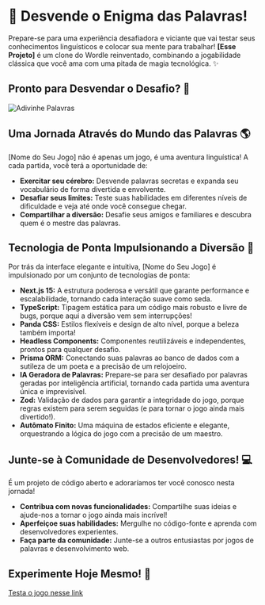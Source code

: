# 🧠 Desvende o Enigma das Palavras! 

Prepare-se para uma experiência desafiadora e viciante que vai testar seus conhecimentos linguísticos e colocar sua mente para trabalhar! **[Esse Projeto]** é um clone do Wordle reinventado, combinando a jogabilidade clássica que você ama com uma pitada de magia tecnológica. ✨

## Pronto para Desvendar o Desafio? 🤔

![Adivinhe Palavras](https://ik.imagekit.io/91phxemhf/Captura%20de%20tela%202024-10-23%20174216.png?updatedAt=1729716154471)

## Uma Jornada Através do Mundo das Palavras 🌎

[Nome do Seu Jogo] não é apenas um jogo, é uma aventura linguística! A cada partida, você terá a oportunidade de:

* **Exercitar seu cérebro:** Desvende palavras secretas e expanda seu vocabulário de forma divertida e envolvente.
* **Desafiar seus limites:**  Teste suas habilidades em diferentes níveis de dificuldade e veja até onde você consegue chegar.
* **Compartilhar a diversão:** Desafie seus amigos e familiares e descubra quem é o mestre das palavras.

## Tecnologia de Ponta Impulsionando a Diversão 🚀

Por trás da interface elegante e intuitiva, [Nome do Seu Jogo] é impulsionado por um conjunto de tecnologias de ponta:

* **Next.js 15:**  A estrutura poderosa e versátil que garante performance e escalabilidade, tornando cada interação suave como seda.
* **TypeScript:** Tipagem estática para um código mais robusto e livre de bugs, porque aqui a diversão vem sem interrupções! 
* **Panda CSS:** Estilos flexíveis e design de alto nível, porque a beleza também importa!
* **Headless Components:**  Componentes reutilizáveis e independentes, prontos para qualquer desafio.
* **Prisma ORM:** Conectando suas palavras ao banco de dados com a sutileza de um poeta e a precisão de um relojoeiro.
* **IA Geradora de Palavras:** Prepare-se para ser desafiado por palavras geradas por inteligência artificial, tornando cada partida uma aventura única e imprevisível.
* **Zod:** Validação de dados para garantir a integridade do jogo, porque regras existem para serem seguidas (e para tornar o jogo ainda mais divertido!).
* **Autômato Finito:** Uma máquina de estados eficiente e elegante, orquestrando a lógica do jogo com a precisão de um maestro.

## Junte-se à Comunidade de Desenvolvedores! 💻

É um projeto de código aberto e adoraríamos ter você conosco nesta jornada! 

* **Contribua com novas funcionalidades:**  Compartilhe suas ideias e ajude-nos a tornar o jogo ainda mais incrível!
* **Aperfeiçoe suas habilidades:** Mergulhe no código-fonte e aprenda com desenvolvedores experientes.
* **Faça parte da comunidade:** Junte-se a outros entusiastas por jogos de palavras e desenvolvimento web.

## Experimente Hoje Mesmo! 🎉

[Testa o jogo nesse link](https://guess-word-blush.vercel.app/)